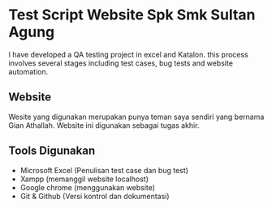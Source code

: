 # Test Script Website Spk Smk Sultan Agung
I have developed a QA testing project in excel and Katalon. this process involves several stages including test cases, bug tests and website automation.

## Website
Wesite yang digunakan merupakan punya teman saya sendiri yang bernama Gian Athallah.
Website ini digunakan sebagai tugas akhir.

## Tools Digunakan
- Microsoft Excel (Penulisan test case dan bug test)
- Xampp (memanggil website localhost)
- Google chrome (menggunakan website)
- Git & Github (Versi kontrol dan dokumentasi)
